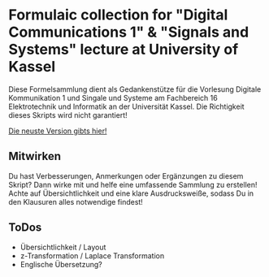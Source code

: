 # Formulaic collection for "Digital Communications 1" & "Signals and Systems" lecture at University of Kassel

Diese Formelsammlung dient als Gedankenstütze für die Vorlesung Digitale Kommunikation 1 und Singale und Systeme am Fachbereich 16 Elektrotechnik und Informatik an der Universität Kassel. Die Richtigkeit dieses Skripts wird nicht garantiert! 

[Die neuste Version gibts hier!](https://github.com/ChrisHoyer/Formelsammlung_SUS_DK1/raw/master/Version_1_2.pdf)

## Mitwirken

Du hast Verbesserungen, Anmerkungen oder Ergänzungen zu diesem Skript? Dann wirke mit und helfe eine umfassende Sammlung zu erstellen! Achte auf Übersichtlichkeit und eine klare Ausdrucksweiße, sodass Du in den Klausuren alles notwendige findest!

## ToDos

- Übersichtlichkeit / Layout
- z-Transformation / Laplace Transformation
- Englische Übersetzung?
